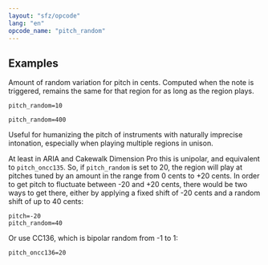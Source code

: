 ```yaml
---
layout: "sfz/opcode"
lang: "en"
opcode_name: "pitch_random"
---
```

## Examples
Amount of random variation for pitch in cents. Computed when the note is
triggered, remains the same for that region for as long as the region plays.

```
pitch_random=10

pitch_random=400
```

Useful for humanizing the pitch of instruments with naturally imprecise
intonation, especially when playing multiple regions in unison.

At least in ARIA and Cakewalk Dimension Pro this is unipolar,
and equivalent to `pitch_oncc135`. So, if `pitch_random` is set to 20,
the region will play at pitches tuned by an amount in the range
from 0 cents to +20 cents. In order to get pitch to fluctuate
between -20 and +20 cents, there would be two ways to get there, either by
applying a fixed shift of -20 cents and a random shift of up to 40 cents:

```
pitch=-20
pitch_random=40
```

Or use CC136, which is bipolar random from -1 to 1:

```
pitch_oncc136=20
```
